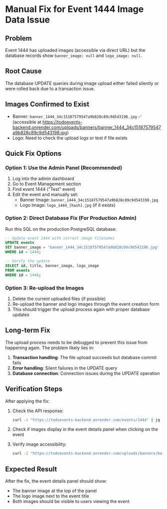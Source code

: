 # Manual Fix for Event 1444 Image Data Issue

## Problem
Event 1444 has uploaded images (accessible via direct URL) but the database records show `banner_image: null` and `logo_image: null`.

## Root Cause
The database UPDATE queries during image upload either failed silently or were rolled back due to a transaction issue.

## Images Confirmed to Exist
- Banner: `banner_1444_34c15187579547a9b828c89c9d543198.jpg` ✅ (accessible at https://todoevents-backend.onrender.com/uploads/banners/banner_1444_34c15187579547a9b828c89c9d543198.jpg)
- Logo: Need to check the upload logs or test if file exists

## Quick Fix Options

### Option 1: Use the Admin Panel (Recommended)
1. Log into the admin dashboard
2. Go to Event Management section
3. Find event 1444 ("Test" event)
4. Edit the event and manually set:
   - Banner Image: `banner_1444_34c15187579547a9b828c89c9d543198.jpg`
   - Logo Image: `logo_1444_[hash].jpg` (if it exists)

### Option 2: Direct Database Fix (For Production Admin)
Run this SQL on the production PostgreSQL database:

```sql
-- Update event 1444 with correct image filenames
UPDATE events 
SET banner_image = 'banner_1444_34c15187579547a9b828c89c9d543198.jpg'
WHERE id = 1444;

-- Verify the update
SELECT id, title, banner_image, logo_image 
FROM events 
WHERE id = 1444;
```

### Option 3: Re-upload the Images
1. Delete the current uploaded files (if possible)
2. Re-upload the banner and logo images through the event creation form
3. This should trigger the upload process again with proper database updates

## Long-term Fix
The upload process needs to be debugged to prevent this issue from happening again. The problem likely lies in:

1. **Transaction handling**: The file upload succeeds but database commit fails
2. **Error handling**: Silent failures in the UPDATE query
3. **Database connection**: Connection issues during the UPDATE operation

## Verification Steps
After applying the fix:

1. Check the API response:
   ```bash
   curl -s "https://todoevents-backend.onrender.com/events/1444" | jq '{id, title, banner_image, logo_image}'
   ```

2. Check if images display in the event details panel when clicking on the event

3. Verify image accessibility:
   ```bash
   curl -I "https://todoevents-backend.onrender.com/uploads/banners/banner_1444_34c15187579547a9b828c89c9d543198.jpg"
   ```

## Expected Result
After the fix, the event details panel should show:
- The banner image at the top of the panel
- The logo image next to the event title
- Both images should be visible to users viewing the event 